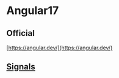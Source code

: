 # Angular17

## Official
[https://angular.dev/](https://angular.dev/)

## [Signals](https://angular.dev/guide/signals#writable-signals)

### 